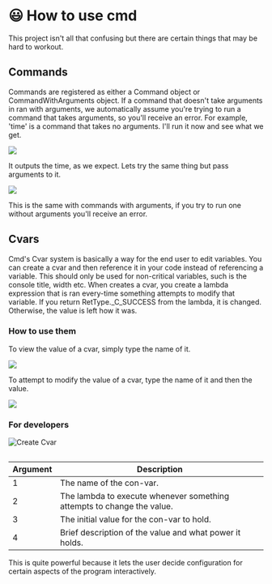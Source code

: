 ﻿# :smiley: How to use cmd

This project isn't all that confusing but there are certain things that may be hard to workout.

## Commands

Commands are registered as either a Command object or CommandWithArguments object. If a command that doesn't take arguments in ran with arguments, we automatically assume you're trying to run a command that takes arguments, so you'll receive an error. For example, 'time' is a command that takes no arguments. I'll run it now and see what we get.

![](https://cdn.discordapp.com/attachments/715986045279141949/818139628774096966/unknown.png)

It outputs the time, as we expect. Lets try the same thing but pass arguments to it.

![](https://cdn.discordapp.com/attachments/715986045279141949/818140284398993418/unknown.png)

This is the same with commands with arguments, if you try to run one without arguments you'll receive an error.

## Cvars

Cmd's Cvar system is basically a way for the end user to edit variables. You can create a cvar and then reference it in your code instead of referencing a variable. This should only be used for non-critical variables, such is the console title, width etc. When creates a cvar, you create a lambda expression that is ran every-time something attempts to modify that variable. If you return RetType._C_SUCCESS from the lambda, it is changed. Otherwise, the value is left how it was.

### How to use them

To view the value of a cvar, simply type the name of it.

![](https://cdn.discordapp.com/attachments/715986045279141949/818141708097028116/unknown.png)

To attempt to modify the value of a cvar, type the name of it and then the value.

![](https://cdn.discordapp.com/attachments/715986045279141949/818142050662481980/unknown.png)

### For developers

![Create Cvar](https://cdn.discordapp.com/attachments/715986045279141949/818142391374577694/unknown.png)

```
```
| Argument    | Description |
| ---         | ----------- |
| 1        | The name of the con-var. |
| 2  | The lambda to execute whenever something attempts to change the value. |
| 3 | The initial value for the con-var to hold. |
| 4 | Brief description of the value and what power it holds. |

This is quite powerful because it lets the user decide configuration for certain aspects of the program interactively.
